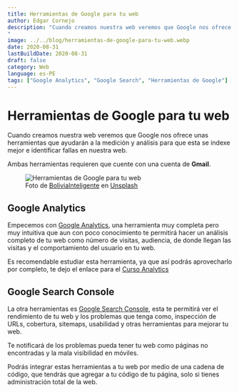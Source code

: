 ```yaml
---
title: Herramientas de Google para tu web
author: Edgar Cornejo
description: "Cuando creamos nuestra web veremos que Google nos ofrece unas herramientas que ayudarán a la medición y análisis para que esta se indexe mejor e identificar fallas en nuestra web. Ambas herramientas requieren que cuente con una cuenta de Gmail.
"
image: ../../blog/herramientas-de-google-para-tu-web.webp
date: 2020-08-31
lastBuildDate: 2020-08-31
draft: false
category: Web
language: es-PE
tags: ["Google Analytics", "Google Search", "Herramientas de Google"]
---
```


# Herramientas de Google para tu web

Cuando creamos nuestra web veremos que Google nos ofrece unas herramientas que ayudarán a la medición y análisis para que esta se indexe mejor e identificar fallas en nuestra web.

Ambas herramientas requieren que cuente con una cuenta de **Gmail**.

<figure>
  <img src="../../blog/herramientas-de-google-para-tu-web.webp" alt="Herramientas de Google para tu web"/>
  <figcaption>Foto de <a href="https://unsplash.com/es/@boliviainteligente" title="BoliviaInteligente" target="_blank">BoliviaInteligente</a> en <a href="https://unsplash.com/es/fotos/un-primer-plano-del-teclado-de-una-computadora-con-el-logotipo-de-google-en-el-Cr50M5NNV1U" title="Unsplash" target="_blank">Unsplash</a>
  </figcaption>
</figure>

## Google Analytics

Empecemos con <a href="https://analytics.google.com/" title="Google Analytics" target="_blank">Google Analytics</a>, una herramienta muy completa pero muy intuitiva que aun con poco conocimiento te permitirá hacer un análisis completo de tu web como número de visitas, audiencia, de donde llegan las visitas y el comportamiento del usuario en tu web.

Es recomendable estudiar esta herramienta, ya que así podrás aprovecharlo por completo, te dejo el enlace para el <a href="https://analytics.google.com/analytics/academy/" title="Curso Analytics" target="_blank">Curso Analytics</a>

## Google Search Console

La otra herramientas es <a href="https://search.google.com/search-console/about" title="Google Search Console" target="_blank">Google Search Console</a>, esta te permitirá ver el rendimiento de tu web y los problemas que tenga como, inspección de URLs, cobertura, sitemaps, usabilidad y otras herramientas para mejorar tu web.

Te notificará de los problemas pueda tener tu web como páginas no encontradas y la mala visibilidad en móviles.

Podrás integrar estas herramientas a tu web por medio de una cadena de código, que tendrás que agregar a tu código de tu página, solo si tienes administración total de la web.
